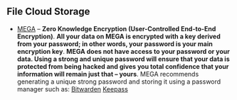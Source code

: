 ## File Cloud Storage

  * [MEGA](https://mega.nz/security/aff=jU9F0UvPiqA) – **Zero Knowledge Encryption (User-Controlled End-to-End Encryption)**. **All your data on MEGA is encrypted with a key derived from your password; in other words, your password is your main encryption key**. **MEGA does not have access to your password or your data. Using a strong and unique password will ensure that your data is protected from being hacked and gives you total confidence that your information will remain just that – yours**. MEGA recommends generating a unique strong password and storing it using a password manager such as: [Bitwarden](https://bitwarden.com/) [Keepass](https://keepass.info/download.html)